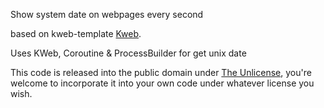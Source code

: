 Show system date on webpages every second

based on kweb-template [Kweb](https://kweb.io/).

Uses KWeb, Coroutine & ProcessBuilder for get unix date

This code is released into the public domain under [The Unlicense](https://github.com/kwebio/kweb-template/blob/master/LICENSE), you're welcome to incorporate it into your own code under whatever license you wish.
